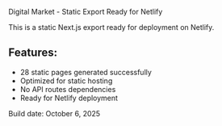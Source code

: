 Digital Market - Static Export Ready for Netlify

This is a static Next.js export ready for deployment on Netlify.

## Features:
- 28 static pages generated successfully
- Optimized for static hosting
- No API routes dependencies
- Ready for Netlify deployment

Build date: October 6, 2025